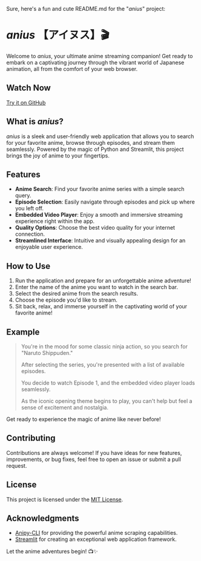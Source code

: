Sure, here's a fun and cute README.md for the "_anius_" project:

# _anius_ 【アイヌス】🎬

Welcome to _anius_, your ultimate anime streaming companion! Get ready to embark on a captivating journey through the vibrant world of Japanese animation, all from the comfort of your web browser.

## Watch Now

[Try it on GitHub](https://github.com/Eeman1113/anius.git)

## What is _anius_?

_anius_ is a sleek and user-friendly web application that allows you to search for your favorite anime, browse through episodes, and stream them seamlessly. Powered by the magic of Python and Streamlit, this project brings the joy of anime to your fingertips.

## Features

- **Anime Search**: Find your favorite anime series with a simple search query.
- **Episode Selection**: Easily navigate through episodes and pick up where you left off.
- **Embedded Video Player**: Enjoy a smooth and immersive streaming experience right within the app.
- **Quality Options**: Choose the best video quality for your internet connection.
- **Streamlined Interface**: Intuitive and visually appealing design for an enjoyable user experience.

## How to Use

1. Run the application and prepare for an unforgettable anime adventure!
2. Enter the name of the anime you want to watch in the search bar.
3. Select the desired anime from the search results.
4. Choose the episode you'd like to stream.
5. Sit back, relax, and immerse yourself in the captivating world of your favorite anime!

## Example

> You're in the mood for some classic ninja action, so you search for "Naruto Shippuden."
>
> After selecting the series, you're presented with a list of available episodes.
>
> You decide to watch Episode 1, and the embedded video player loads seamlessly.
>
> As the iconic opening theme begins to play, you can't help but feel a sense of excitement and nostalgia.

Get ready to experience the magic of anime like never before!

## Contributing

Contributions are always welcome! If you have ideas for new features, improvements, or bug fixes, feel free to open an issue or submit a pull request.

## License

This project is licensed under the [MIT License](LICENSE).

## Acknowledgments

- [Anipy-CLI](https://github.com/KohlTech-PK/anipy-cli) for providing the powerful anime scraping capabilities.
- [Streamlit](https://streamlit.io/) for creating an exceptional web application framework.

Let the anime adventures begin! 📺✨
